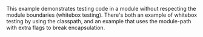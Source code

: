 This example demonstrates testing code in a module without respecting the module boundaries (whitebox testing).
There's both an example of whitebox testing by using the classpath, and an example that uses the module-path with extra flags to break encapsulation.
